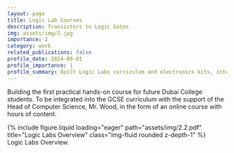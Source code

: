 ```yaml
---
layout: page
title: Logic Lab Courses
description: Transistors to Logic Gates
img: assets/img/2.jpg
importance: 2
category: work
related_publications: false
profile_date: 2024-09-01
profile_importance: 1
profile_summary: Built Logic Labs curriculum and electronics kits, integrating the program into Dubai College's GCSE track.
---
```


Building the first practical hands-on course for future Dubai College students. To be integrated into the GCSE curriculum with the support of the Head of Computer Science, Mr. Wood, in the form of an online course with hours of content.


<div class="row">
    <div class="col-sm mt-3 mt-md-0">
        {% include figure.liquid loading="eager" path="assets/img/2.2.pdf" title="Logic Labs Overview" class="img-fluid rounded z-depth-1" %}
    </div>
</div>
<div class="caption">
    Logic Labs Overview.
</div>
